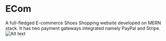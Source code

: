 # ECom
A full-fledged E-commerce Shoes Shopping website developed on MERN stack. It has two payment gateways integrated namely PayPal and Stripe.
![Alt text](readme_images/2nd.png?raw=true "sign_in") 
